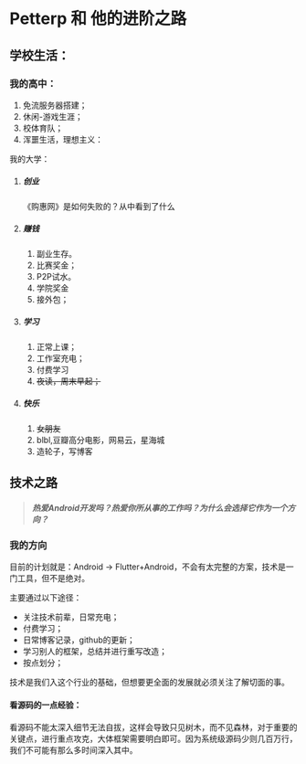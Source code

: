 # Petterp 和 他的进阶之路



## 学校生活：

### 我的高中：

1. 免流服务器搭建；
2. 休闲-游戏生涯；
3. 校体育队；
4. 浑噩生活，理想主义：

我的大学：

1. ##### 创业

   《购惠网》是如何失败的？从中看到了什么

2. ##### 赚钱

   1. 副业生存。
   2. 比赛奖金；
   3. P2P试水。
   4. 学院奖金
   5. 接外包；

3. ##### 学习

   1. 正常上课；
   2. 工作室充电；
   3. 付费学习
   4. ~~夜读，周末早起；~~

4. ##### 快乐

   1. ~~女朋友~~
   2. blbl,豆瓣高分电影，网易云，星海城
   3. 造轮子，写博客



## 技术之路

> ##### 热爱Android开发吗？热爱你所从事的工作吗？为什么会选择它作为一个方向？

### 我的方向

目前的计划就是：Android -> Flutter+Android，不会有太完整的方案，技术是一门工具，但不是绝对。

主要通过以下途径：

- 关注技术前辈，日常充电；
- 付费学习；
- 日常博客记录，github的更新；
- 学习别人的框架，总结并进行重写改造；
- 按点划分；

技术是我们入这个行业的基础，但想要更全面的发展就必须关注了解切面的事。

#### 看源码的一点经验：

看源码不能太深入细节无法自拔，这样会导致只见树木，而不见森林，对于重要的关键点，进行重点攻克，大体框架需要明白即可。因为系统级源码少则几百万行，我们不可能有那么多时间深入其中。





